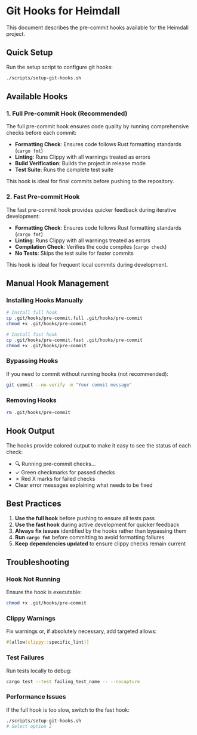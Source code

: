 # Git Hooks for Heimdall

This document describes the pre-commit hooks available for the Heimdall project.

## Quick Setup

Run the setup script to configure git hooks:

```bash
./scripts/setup-git-hooks.sh
```

## Available Hooks

### 1. Full Pre-commit Hook (Recommended)

The full pre-commit hook ensures code quality by running comprehensive checks before each commit:

- **Formatting Check**: Ensures code follows Rust formatting standards (`cargo fmt`)
- **Linting**: Runs Clippy with all warnings treated as errors
- **Build Verification**: Builds the project in release mode
- **Test Suite**: Runs the complete test suite

This hook is ideal for final commits before pushing to the repository.

### 2. Fast Pre-commit Hook

The fast pre-commit hook provides quicker feedback during iterative development:

- **Formatting Check**: Ensures code follows Rust formatting standards (`cargo fmt`)
- **Linting**: Runs Clippy with all warnings treated as errors  
- **Compilation Check**: Verifies the code compiles (`cargo check`)
- **No Tests**: Skips the test suite for faster commits

This hook is ideal for frequent local commits during development.

## Manual Hook Management

### Installing Hooks Manually

```bash
# Install full hook
cp .git/hooks/pre-commit.full .git/hooks/pre-commit
chmod +x .git/hooks/pre-commit

# Install fast hook
cp .git/hooks/pre-commit.fast .git/hooks/pre-commit
chmod +x .git/hooks/pre-commit
```

### Bypassing Hooks

If you need to commit without running hooks (not recommended):

```bash
git commit --no-verify -m "Your commit message"
```

### Removing Hooks

```bash
rm .git/hooks/pre-commit
```

## Hook Output

The hooks provide colored output to make it easy to see the status of each check:

- 🔍 Running pre-commit checks...
- ✓ Green checkmarks for passed checks
- ✗ Red X marks for failed checks
- Clear error messages explaining what needs to be fixed

## Best Practices

1. **Use the full hook** before pushing to ensure all tests pass
2. **Use the fast hook** during active development for quicker feedback
3. **Always fix issues** identified by the hooks rather than bypassing them
4. **Run `cargo fmt`** before committing to avoid formatting failures
5. **Keep dependencies updated** to ensure clippy checks remain current

## Troubleshooting

### Hook Not Running

Ensure the hook is executable:
```bash
chmod +x .git/hooks/pre-commit
```

### Clippy Warnings

Fix warnings or, if absolutely necessary, add targeted allows:
```rust
#[allow(clippy::specific_lint)]
```

### Test Failures

Run tests locally to debug:
```bash
cargo test --test failing_test_name -- --nocapture
```

### Performance Issues

If the full hook is too slow, switch to the fast hook:
```bash
./scripts/setup-git-hooks.sh
# Select option 2
```